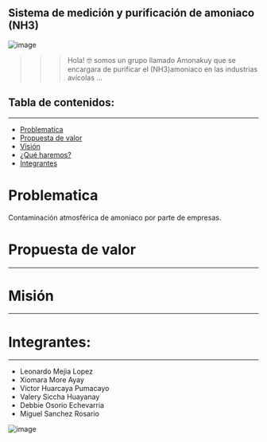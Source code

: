 ## Sistema de medición y purificación de amoniaco (NH3)
![image](https://github.com/LeonardoCam/ProIn_NH3/assets/118230173/f59488cc-44fe-4faa-a672-23c01d576a8b)


>>> Hola! 🤓 somos un grupo llamado Amonakuy que se encargara de purificar el (NH3)amoniaco en las industrias avícolas  ... 
                                                                                   




## Tabla de contenidos:
---

- [Problematica](#Problematica)
- [Propuesta de valor](#Propuesta-de-valor)
- [Visión](#Visión)
- [¿Qué haremos?](#Que-haremos)
- [Integrantes](#Integrantes)



# Problematica
Contaminación atmosférica de amoniaco por parte de empresas.





# Propuesta de valor  
---







# Misión 
---










# Integrantes:
---
- Leonardo Mejia Lopez
- Xiomara More Ayay
- Victor Huarcaya Pumacayo
- Valery Siccha Huayanay
- Debbie Osorio Echevarria
- Miguel Sanchez Rosario

![image](https://github.com/Nikolai0Huarcaya/123/blob/main/ZIb1.gif)
